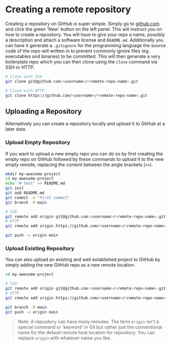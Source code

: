 # Creating a remote repository

Creating a repository on GitHub is super simple. Simply go to [github.com](https://github.com) and click the green 'New' button on the left panel. This will instruct you on how to create a repository. You will have to give your repo a name, possibly a description and attach a software license and `README.md`. Additionally you can have it generate a `.gitignore` for the programming language the source code of the repo will written in to prevent commonly ignore files (eg. executables and binaries) to be committed. This will then generate a very boilerplate repo which you can then clone using the `clone` command via SSH or HTTP.

```sh
# Clone with SSH
git clone git@github.com:<username>/<remote-repo-name>.git

# Clone with HTTP
git clone https://github.com/<username>/<remote-repo-name>.git
```

## Uploading a Repository

Alternatively you can create a repository locally and upload it to GitHub at a later date.

### Upload Empty Repository

If you want to upload a new empty repo you can do so by first creating the empty repo on GitHub followed by these commands to upload it to the new empty remote, replacing the content between the angle brackets (`<>`).

```sh
mkdir my-awesome-project
cd my-awesome-project
echo "# test" >> README.md
git init
git add README.md
git commit -m "first commit"
git branch -M main

# SSH
git remote add origin git@github.com:<username>/<remote-repo-name>.git
# HTTP
git remote add origin https://github.com/<username>/<remote-repo-name>.git

git push -u origin main
```

### Upload Existing Repository

You can also upload an existing and well established project to GitHub by simply adding the new GitHub repo as a new remote location.

```sh
cd my-awesome-project

# SSH
git remote add origin git@github.com:<username>/<remote-repo-name>.git
# HTTP
git remote add origin https://github.com/<username>/<remote-repo-name>.git

git branch -M main
git push -u origin main
```

> Note: A repository can have many remotes. The term `origin` isn't a special command or 'keyword' in Git but rather just the conventional name for the default remote host location for repository. You can replace `origin` with whatever name you like.
